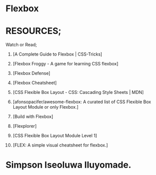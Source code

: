 # Flexbox

# RESOURCES;

Watch or Read;

1. [A Complete Guide to Flexbox | CSS-Tricks]

2. [Flexbox Froggy - A game for learning CSS flexbox]

3. [Flexbox Defense]

4. [Flexbox Cheatsheet]

5. [CSS Flexible Box Layout - CSS: Cascading Style Sheets | MDN]

6. [afonsopacifer/awesome-flexbox: A curated list of CSS Flexible Box Layout Module or only Flexbox.]

7. [Build with Flexbox]

8. [Flexplorer]

9. [CSS Flexible Box Layout Module Level 1]

10. [FLEX: A simple visual cheatsheet for flexbox.]


# Simpson Iseoluwa Iluyomade.

